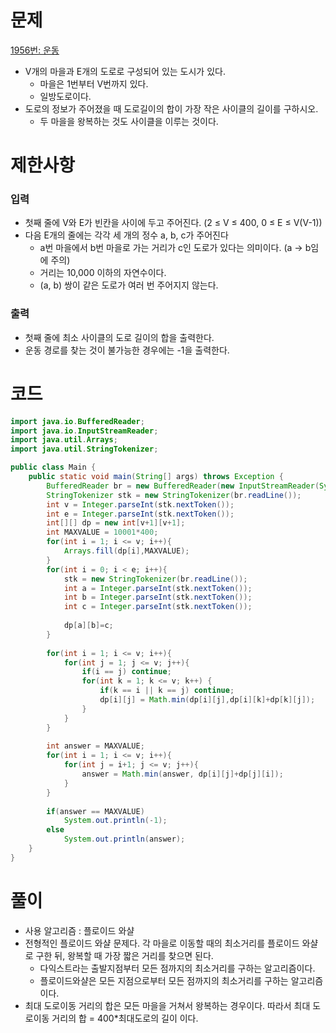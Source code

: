 # 문제

[1956번: 운동](https://www.acmicpc.net/problem/1956)

- V개의 마을과 E개의 도로로 구성되어 있는 도시가 있다.
    - 마을은 1번부터 V번까지 있다.
    - 일방도로이다.
- 도로의 정보가 주어졌을 때 도로길이의 합이 가장 작은 사이클의 길이를 구하시오.
    - 두 마을을 왕복하는 것도 사이클을 이루는 것이다.

# 제한사항

### 입력

- 첫째 줄에 V와 E가 빈칸을 사이에 두고 주어진다. (2 ≤ V ≤ 400, 0 ≤ E ≤ V(V-1))
- 다음 E개의 줄에는 각각 세 개의 정수 a, b, c가 주어진다
    - a번 마을에서 b번 마을로 가는 거리가 c인 도로가 있다는 의미이다. (a → b임에 주의)
    - 거리는 10,000 이하의 자연수이다.
    - (a, b) 쌍이 같은 도로가 여러 번 주어지지 않는다.

### 출력

- 첫째 줄에 최소 사이클의 도로 길이의 합을 출력한다.
- 운동 경로를 찾는 것이 불가능한 경우에는 -1을 출력한다.

# 코드

```java
import java.io.BufferedReader;
import java.io.InputStreamReader;
import java.util.Arrays;
import java.util.StringTokenizer;

public class Main {
	public static void main(String[] args) throws Exception {
		BufferedReader br = new BufferedReader(new InputStreamReader(System.in));
		StringTokenizer stk = new StringTokenizer(br.readLine());
		int v = Integer.parseInt(stk.nextToken());
		int e = Integer.parseInt(stk.nextToken());
		int[][] dp = new int[v+1][v+1];
		int MAXVALUE = 10001*400;
		for(int i = 1; i <= v; i++){
			Arrays.fill(dp[i],MAXVALUE);
		}
		for(int i = 0; i < e; i++){
			stk = new StringTokenizer(br.readLine());
			int a = Integer.parseInt(stk.nextToken());
			int b = Integer.parseInt(stk.nextToken());
			int c = Integer.parseInt(stk.nextToken());
			
			dp[a][b]=c;
		}
		
		for(int i = 1; i <= v; i++){
			for(int j = 1; j <= v; j++){
				if(i == j) continue;
				for(int k = 1; k <= v; k++) {
					if(k == i || k == j) continue;
					dp[i][j] = Math.min(dp[i][j],dp[i][k]+dp[k][j]);
				}
			}
		}
		
		int answer = MAXVALUE;
		for(int i = 1; i <= v; i++){
			for(int j = i+1; j <= v; j++){
				answer = Math.min(answer, dp[i][j]+dp[j][i]);
			}
		}
		
		if(answer == MAXVALUE)
			System.out.println(-1);
		else
			System.out.println(answer);
	}
}
```

# 풀이

- 사용 알고리즘 : 플로이드 와샬
- 전형적인 플로이드 와샬 문제다. 각 마을로 이동할 때의 최소거리를 플로이드 와샬로 구한 뒤, 왕복할 때 가장 짧은 거리를 찾으면 된다.
    - 다익스트라는 출발지점부터 모든 점까지의 최소거리를 구하는 알고리즘이다.
    - 플로이드와샬은 모든 지점으로부터 모든 점까지의 최소거리를 구하는 알고리즘이다.
- 최대 도로이동 거리의 합은 모든 마을을 거쳐서 왕복하는 경우이다. 따라서 최대 도로이동 거리의 합 = 400*최대도로의 길이 이다.
